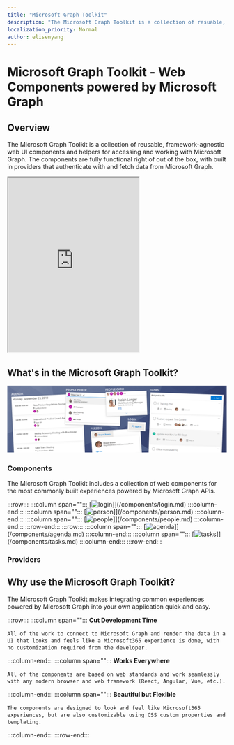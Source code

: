 ```yaml
---
title: "Microsoft Graph Toolkit"
description: "The Microsoft Graph Toolkit is a collection of resuable, framework-agnostic web components and helpers for accessing and working with Microsoft Graph."
localization_priority: Normal
author: elisenyang
---
```


# Microsoft Graph Toolkit - Web Components powered by Microsoft Graph

## Overview
The Microsoft Graph Toolkit is a collection of reusable, framework-agnostic web UI components and helpers for accessing and working with Microsoft Graph. The components are fully functional right of out of the box, with built in providers that authenticate with and fetch data from Microsoft Graph.

<iframe src="https://stackblitz.com/edit/js-y4ny1m?embed=1&file=index.html&hideExplorer=1&hideNavigation=1" height="400"></iframe>

## What's in the Microsoft Graph Toolkit?

![Overview of Microsoft Graph Toolkit](./images/mgt_v2.png)

### Components
The Microsoft Graph Toolkit includes a collection of web components for the most commonly built experiences powered by Microsoft Graph APIs.

:::row:::
    :::column span="":::
        [![login](/images/mgt-login-card.png)]](/components/login.md)
    :::column-end:::
    :::column span="":::
        [![person](/images/mgt-person-card.png)]](/components/person.md)
    :::column-end:::
    :::column span="":::
        [![people](/images/mgt-people-card.png)]](/components/people.md)
    :::column-end:::
:::row-end:::
:::row:::
    :::column span="":::
        [![agenda](/images/mgt-agenda-card.png)]](/components/agenda.md)
    :::column-end:::
        :::column span="":::
        [![tasks](/images/mgt-tasks-card.png)]](/components/tasks.md)
    :::column-end:::
:::row-end:::

### Providers

## Why use the Microsoft Graph Toolkit?

The Microsoft Graph Toolkit makes integrating common experiences powered by Microsoft Graph into your own application quick and easy. 

:::row:::
   :::column span="":::
    **Cut Development Time**

    All of the work to connect to Microsoft Graph and render the data in a UI that looks and feels like a Microsoft365 experience is done, with no customization required from the developer.
  :::column-end:::
  :::column span="":::
    **Works Everywhere**

    All of the components are based on web standards and work seamlessly with any modern browser and web framework (React, Angular, Vue, etc.). 
  :::column-end:::
  :::column span="":::
    **Beautiful but Flexible**

    The components are designed to look and feel like Microsoft365 experiences, but are also customizable using CSS custom properties and templating.
  :::column-end:::
:::row-end:::

